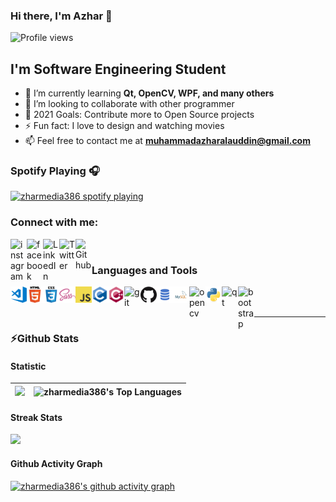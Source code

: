 ### Hi there, I'm Azhar 👋
![Profile views](https://gpvc.arturio.dev/zharmedia386)  

## I'm Software Engineering Student

- 🌱 I’m currently learning **Qt, OpenCV, WPF, and many others**
- 👯 I’m looking to collaborate with other programmer
- 🥅 2021 Goals: Contribute more to Open Source projects
- ⚡ Fun fact: I love to design and watching movies
- 📫 Feel free to contact me at **muhammadazharalauddin@gmail.com**

### Spotify Playing 🎧

[<img src="https://spotify-now-playing-kappa.vercel.app/api/spotify-playing" alt="zharmedia386 spotify playing" width="350" />]()

### Connect with me:

<img align="left" alt="instagram" width="26px" src='https://cdn.worldvectorlogo.com/logos/instagram-2-1.svg'>   
<img align="left" alt="facebook" width="26px" src='https://cdn.worldvectorlogo.com/logos/facebook-3.svg'>   
<img align="left" alt="LinkedIn" width="26px" src='https://cdn.worldvectorlogo.com/logos/linkedin-icon-2.svg'>   
<img align="left" alt="Twitter" width="26px" src='https://cdn.worldvectorlogo.com/logos/twitter-6.svg'>
<img align="left" alt="Github" width="26px" src='https://cdn.jsdelivr.net/npm/simple-icons@3.0.1/icons/github.svg'>   

<br />

### Languages and Tools

<img align="left" alt="Visual Studio Code" width="26px" src="https://raw.githubusercontent.com/github/explore/80688e429a7d4ef2fca1e82350fe8e3517d3494d/topics/visual-studio-code/visual-studio-code.png" />
<img align="left" alt="HTML5" width="26px" src="https://raw.githubusercontent.com/github/explore/80688e429a7d4ef2fca1e82350fe8e3517d3494d/topics/html/html.png" />
<img align="left" alt="CSS3" width="26px" src="https://raw.githubusercontent.com/github/explore/80688e429a7d4ef2fca1e82350fe8e3517d3494d/topics/css/css.png" />
<img align="left" alt="Sass" width="26px" src="https://raw.githubusercontent.com/github/explore/80688e429a7d4ef2fca1e82350fe8e3517d3494d/topics/sass/sass.png" />
<img align="left" alt="JavaScript" width="26px" src="https://raw.githubusercontent.com/github/explore/80688e429a7d4ef2fca1e82350fe8e3517d3494d/topics/javascript/javascript.png" />
<img align="left" alt="c" width="26px" src="https://raw.githubusercontent.com/devicons/devicon/master/icons/c/c-original.svg" /> 
<img align="left" alt="cpp" width="26px" src="https://raw.githubusercontent.com/devicons/devicon/master/icons/cplusplus/cplusplus-original.svg" /> 
<img align="left" alt="git" width="26px" src="https://www.vectorlogo.zone/logos/git-scm/git-scm-icon.svg" />
<img align="left" alt="GitHub" width="26px" src="https://raw.githubusercontent.com/github/explore/78df643247d429f6cc873026c0622819ad797942/topics/github/github.png" />
<img align="left" alt="SQL" width="26px" src="https://raw.githubusercontent.com/github/explore/80688e429a7d4ef2fca1e82350fe8e3517d3494d/topics/sql/sql.png" />
<img align="left" alt="MySQL" width="26px" src="https://raw.githubusercontent.com/github/explore/80688e429a7d4ef2fca1e82350fe8e3517d3494d/topics/mysql/mysql.png" />
<img align="left" alt="opencv" width="26px" src="https://www.vectorlogo.zone/logos/opencv/opencv-icon.svg" />
<img align="left" alt="python" width="26px" src="https://raw.githubusercontent.com/devicons/devicon/master/icons/python/python-original.svg" />
<img align="left" alt="qt" width="26px" src="https://upload.wikimedia.org/wikipedia/commons/0/0b/Qt_logo_2016.svg" />
<img align="left" alt="bootstrap" width="26px" src="https://cdn.worldvectorlogo.com/logos/bootstrap-5-1.svg" />

<br />
<br />

---

### ⚡Github Stats
#### Statistic
<img src="https://github-readme-stats.vercel.app/api?username=zharmedia386&&show_icons=true&count_private=true&theme=radical"/>|<img alt="zharmedia386's Top Languages" src="https://github-readme-stats.vercel.app/api/top-langs/?username=zharmedia386&langs_count=8&count_private=true&layout=compact&theme=radical&bg_color=0D1117" />|
|---|---|

#### Streak Stats
<img src="https://github-readme-streak-stats.herokuapp.com/?user=zharmedia386&theme=radical"/>

#### Github Activity Graph
[![zharmedia386's github activity graph](https://activity-graph.herokuapp.com/graph?username=zharmedia386&theme=redical)](https://github.com/zharmedia386/zharmedia386)
